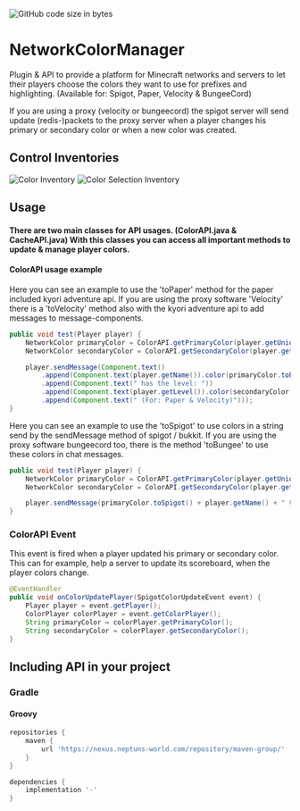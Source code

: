 ![GitHub code size in bytes](https://img.shields.io/github/languages/code-size/spacetivityteam/NetworkColorMaker)
# NetworkColorManager
Plugin & API to provide a platform for Minecraft networks and servers to let their players choose the 
colors they want to use for prefixes and highlighting. (Available for: Spigot, Paper, Velocity & BungeeCord)

If you are using a proxy (velocity or bungeecord) the spigot server will send update (redis-)packets to the proxy server
when a player changes his primary or secondary color or when a new color was created.

## Control Inventories
![Color Inventory](https://i.imgur.com/WqNwnmD.png)
![Color Selection Inventory](https://i.imgur.com/oUbDiB5.png)

## Usage

#### There are two main classes for API usages. (ColorAPI.java & CacheAPI.java) With this classes you can access all important methods to update & manage player colors.

#### ColorAPI usage example
Here you can see an example to use the 'toPaper' method for the paper included kyori adventure api. If you are using the proxy software 'Velocity' there is a 'toVelocity' method also with the kyori adventure api to add messages to message-components.
````java
public void test(Player player) {
    NetworkColor primaryColor = ColorAPI.getPrimaryColor(player.getUniqueId());
    NetworkColor secondaryColor = ColorAPI.getSecondaryColor(player.getUniqueId());

    player.sendMessage(Component.text()
        .append(Component.text(player.getName()).color(primaryColor.toPaper()))
        .append(Component.text(" has the level: "))
        .append(Component.text(player.getLevel()).color(secondaryColor.toPaper()))
        .append(Component.text(" (For: Paper & Velocity)")));
}
````

Here you can see an example to use the 'toSpigot' to use colors in a string send by the sendMessage method of spigot / bukkit. If you are using the proxy software bungeecord too, there is the method 'toBungee' to use these colors in chat messages.
````java
public void test(Player player) {
    NetworkColor primaryColor = ColorAPI.getPrimaryColor(player.getUniqueId());
    NetworkColor secondaryColor = ColorAPI.getSecondaryColor(player.getUniqueId());

    player.sendMessage(primaryColor.toSpigot() + player.getName() + " §rhas the level: " + secondaryColor.toSpigot() + player.getLevel());
}
````

### ColorAPI Event
This event is fired when a player updated his primary or secondary color. This
can for example, help a server to update its scoreboard, when the player colors
change.
````java
@EventHandler
public void onColorUpdatePlayer(SpigotColorUpdateEvent event) {
    Player player = event.getPlayer();
    ColorPlayer colorPlayer = event.getColorPlayer();
    String primaryColor = colorPlayer.getPrimaryColor();
    String secondaryColor = colorPlayer.getSecondaryColor();
}
````


## Including API in your project

### Gradle
#### Groovy
````groovy
repositories {
    maven {
        url 'https://nexus.neptuns-world.com/repository/maven-group/'
    }
}

dependencies {
    implementation '-'
}
````
